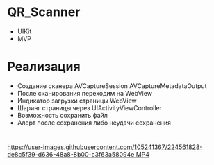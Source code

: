 # QR_Scanner

- UIKit
- MVP

# Реализация
- Создание сканера AVCaptureSession AVCaptureMetadataOutput
- После сканирования переходим на WebView
- Индикатор загрузки страницы WebView
- Шаринг страницы через UIActivityViewController
- Возможность сохранить файл
- Алерт после сохранения либо неудачи сохранения

#


https://user-images.githubusercontent.com/105241367/224561828-de8c5f39-d636-48a8-8b00-c3f63a58094e.MP4

